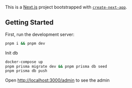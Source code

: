 This is a [Next.js](https://nextjs.org/) project bootstrapped with [`create-next-app`](https://github.com/vercel/next.js/tree/canary/packages/create-next-app).

## Getting Started

First, run the development server:

```bash
pnpm i && pnpm dev
```

Init db

```bash
docker-compose up
pnpm prisma migrate dev && pnpm prisma db seed
pnpm prisma db push
```

Open [http://localhost:3000/admin](http://localhost:3000/admin) to see the admin
